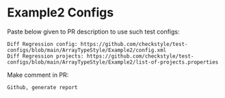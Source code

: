 # Example2 Configs
Paste below given to PR description to use such test configs:
```
Diff Regression config: https://github.com/checkstyle/test-configs/blob/main/ArrayTypeStyle/Example2/config.xml
Diff Regression projects: https://github.com/checkstyle/test-configs/blob/main/ArrayTypeStyle/Example2/list-of-projects.properties
```
Make comment in PR:
```
Github, generate report
```
